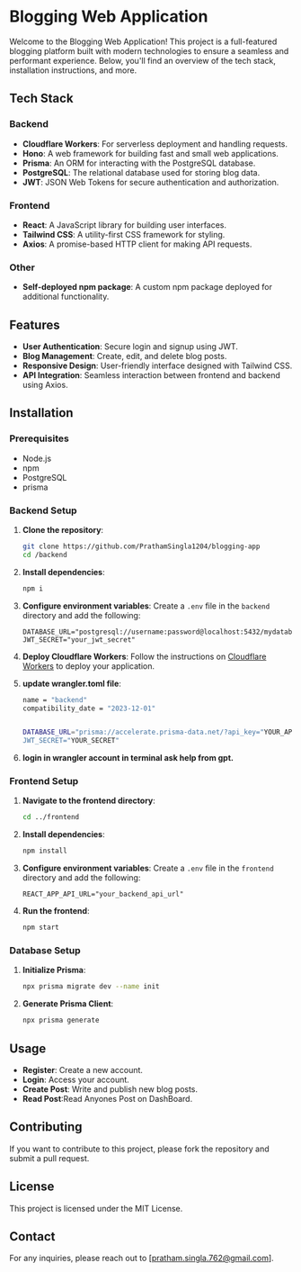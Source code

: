 
# Blogging Web Application

Welcome to the Blogging Web Application! This project is a full-featured blogging platform built with modern technologies to ensure a seamless and performant experience. Below, you'll find an overview of the tech stack, installation instructions, and more.

## Tech Stack

### Backend
- **Cloudflare Workers**: For serverless deployment and handling requests.
- **Hono**: A web framework for building fast and small web applications.
- **Prisma**: An ORM for interacting with the PostgreSQL database.
- **PostgreSQL**: The relational database used for storing blog data.
- **JWT**: JSON Web Tokens for secure authentication and authorization.

### Frontend
- **React**: A JavaScript library for building user interfaces.
- **Tailwind CSS**: A utility-first CSS framework for styling.
- **Axios**: A promise-based HTTP client for making API requests.

### Other
- **Self-deployed npm package**: A custom npm package deployed for additional functionality.

## Features

- **User Authentication**: Secure login and signup using JWT.
- **Blog Management**: Create, edit, and delete blog posts.
- **Responsive Design**: User-friendly interface designed with Tailwind CSS.
- **API Integration**: Seamless interaction between frontend and backend using Axios.

## Installation

### Prerequisites
- Node.js 
- npm 
- PostgreSQL
- prisma

### Backend Setup

1. **Clone the repository**:
   ```bash
   git clone https://github.com/PrathamSingla1204/blogging-app
   cd /backend
   ```

2. **Install dependencies**:
   ```bash
   npm i
   ```

3. **Configure environment variables**:
   Create a `.env` file in the `backend` directory and add the following:
   ```env
   DATABASE_URL="postgresql://username:password@localhost:5432/mydatabase"
   JWT_SECRET="your_jwt_secret"
   ```

4. **Deploy Cloudflare Workers**:
   Follow the instructions on [Cloudflare Workers](https://developers.cloudflare.com/workers/) to deploy your application.

5. **update wrangler.toml file**:
   ```bash
   name = "backend"
   compatibility_date = "2023-12-01"


   DATABASE_URL="prisma://accelerate.prisma-data.net/?api_key="YOUR_API_KEY_PRISMA_ACCLERATE"
   JWT_SECRET="YOUR_SECRET"
   ```

6. **login in wrangler account in terminal ask help from gpt.**

### Frontend Setup

1. **Navigate to the frontend directory**:
   ```bash
   cd ../frontend
   ```

2. **Install dependencies**:
   ```bash
   npm install
   ```

3. **Configure environment variables**:
   Create a `.env` file in the `frontend` directory and add the following:
   ```env
   REACT_APP_API_URL="your_backend_api_url"
   ```

4. **Run the frontend**:
   ```bash
   npm start
   ```

### Database Setup

1. **Initialize Prisma**:
   ```bash
   npx prisma migrate dev --name init
   ```

2. **Generate Prisma Client**:
   ```bash
   npx prisma generate
   ```

## Usage

- **Register**: Create a new account.
- **Login**: Access your account.
- **Create Post**: Write and publish new blog posts.
- **Read Post**:Read Anyones Post on DashBoard.

## Contributing

If you want to contribute to this project, please fork the repository and submit a pull request.

## License

This project is licensed under the MIT License.

## Contact

For any inquiries, please reach out to [pratham.singla.762@gmail.com].
